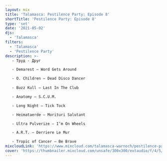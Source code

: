 ```yaml
---
layout: mix
title: 'Talamasca: Pestilence Party: Episode 8'
shortTitle: 'Pestilence Party: Episode 8'
type: 'set'
date: '2021-05-02'
djs:
  - 'Talamasca'
filters:
  - 'Talamasca'
  - 'Pestilence Party'
description: >-
   - Труд - Друг

   - Demarest — Word Gets Around

   - O. Children — Dead Disco Dancer
   
   - Buzz Kull — Last In The Club

   - Anatomy — S.C.U.M.

   - Long Night — Tick Tock

   - Heimataerde — Morituri Salutant

   - Ultra Pulverize — I’m On Wheels

   - A.R.T. — Derriere Le Mur

   - Tropic of Cancer — Be Brave
mixcloudLink: 'https://www.mixcloud.com/talamasca-warnoch/pestilence-party-episode-8'
cover: 'https://thumbnailer.mixcloud.com/unsafe/300x300/extaudio/f/4/5/f/69d7-c4ec-4a13-9ff8-37adc57e9c5b'
---
```

